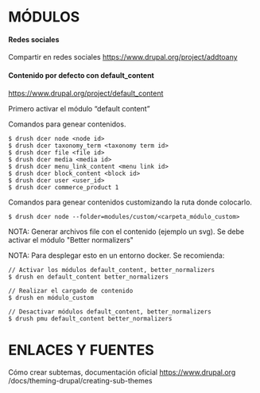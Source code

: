 MÓDULOS
========

#### Redes sociales
Compartir en redes sociales
https://www.drupal.org/project/addtoany

#### Contenido por defecto con default_content
https://www.drupal.org/project/default_content

Primero activar el módulo “default content”

Comandos para genear contenidos.
```
$ drush dcer node <node id>
$ drush dcer taxonomy_term <taxonomy term id> 
$ drush dcer file <file id> 
$ drush dcer media <media id>
$ drush dcer menu_link_content <menu link id>
$ drush dcer block_content <block id>
$ drush dcer user <user_id>
$ drush dcer commerce_product 1
```

Comandos para genear contenidos customizando la ruta donde colocarlo.
```
$ drush dcer node --folder=modules/custom/<carpeta_módulo_custom>
```

NOTA: Generar archivos file con el contenido (ejemplo un svg). Se debe activar el módulo "Better normalizers"

NOTA: Para desplegar esto en un entorno docker. Se recomienda:
```
// Activar los módulos default_content, better_normalizers
$ drush en default_content better_normalizers

// Realizar el cargado de contenido 
$ drush en módulo_custom

// Desactivar módulos default_content, better_normalizers
$ drush pmu default_content better_normalizers
```

ENLACES Y FUENTES
=================
Cómo crear subtemas, documentación oficial
https://www.drupal.org
/docs/theming-drupal/creating-sub-themes
